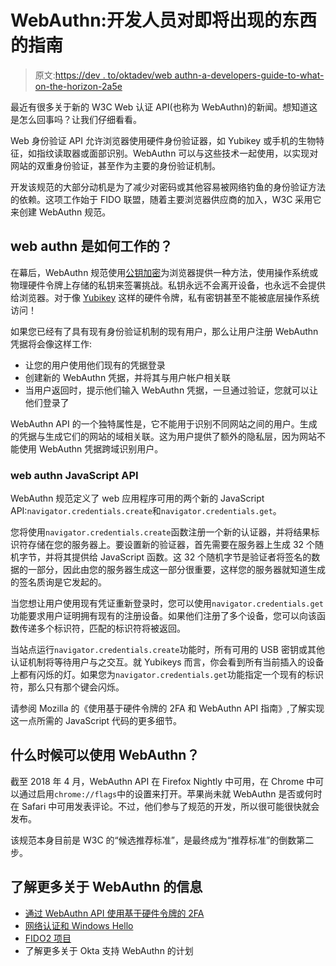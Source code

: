 # WebAuthn:开发人员对即将出现的东西的指南

> 原文:[https://dev . to/oktadev/web authn-a-developers-guide-to-what-on-the-horizon-2a5e](https://dev.to/oktadev/webauthn-a-developers-guide-to-whats-on-the-horizon-2a5e)

最近有很多关于新的 W3C Web 认证 API(也称为 WebAuthn)的新闻。想知道这是怎么回事吗？让我们仔细看看。

Web 身份验证 API 允许浏览器使用硬件身份验证器，如 Yubikey 或手机的生物特征，如指纹读取器或面部识别。WebAuthn 可以与这些技术一起使用，以实现对网站的双重身份验证，甚至作为主要的身份验证机制。

开发该规范的大部分动机是为了减少对密码或其他容易被网络钓鱼的身份验证方法的依赖。这项工作始于 FIDO 联盟，随着主要浏览器供应商的加入，W3C 采用它来创建 WebAuthn 规范。

## web authn 是如何工作的？

在幕后，WebAuthn 规范使用[公钥加密](https://blog.vrypan.net/2013/08/28/public-key-cryptography-for-non-geeks/)为浏览器提供一种方法，使用操作系统或物理硬件令牌上存储的私钥来签署挑战。私钥永远不会离开设备，也永远不会提供给浏览器。对于像 [Yubikey](https://www.yubico.com/) 这样的硬件令牌，私有密钥甚至不能被底层操作系统访问！

如果您已经有了具有现有身份验证机制的现有用户，那么让用户注册 WebAuthn 凭据将会像这样工作:

*   让您的用户使用他们现有的凭据登录
*   创建新的 WebAuthn 凭据，并将其与用户帐户相关联
*   当用户返回时，提示他们输入 WebAuthn 凭据，一旦通过验证，您就可以让他们登录了

WebAuthn API 的一个独特属性是，它不能用于识别不同网站之间的用户。生成的凭据与生成它们的网站的域相关联。这为用户提供了额外的隐私层，因为网站不能使用 WebAuthn 凭据跨域识别用户。

### web authn JavaScript API

WebAuthn 规范定义了 web 应用程序可用的两个新的 JavaScript API:`navigator.credentials.create`和`navigator.credentials.get`。

您将使用`navigator.credentials.create`函数注册一个新的认证器，并将结果标识符存储在您的服务器上。要设置新的验证器，首先需要在服务器上生成 32 个随机字节，并将其提供给 JavaScript 函数。这 32 个随机字节是验证者将签名的数据的一部分，因此由您的服务器生成这一部分很重要，这样您的服务器就知道生成的签名质询是它发起的。

当您想让用户使用现有凭证重新登录时，您可以使用`navigator.credentials.get`功能要求用户证明拥有现有的注册设备。如果他们注册了多个设备，您可以向该函数传递多个标识符，匹配的标识符将被返回。

当站点运行`navigator.credentials.create`功能时，所有可用的 USB 密钥或其他认证机制将等待用户与之交互。就 Yubikeys 而言，你会看到所有当前插入的设备上都有闪烁的灯。如果您为`navigator.credentials.get`功能指定一个现有的标识符，那么只有那个键会闪烁。

请参阅 Mozilla 的《使用基于硬件令牌的 2FA 和 WebAuthn API 指南》,了解实现这一点所需的 JavaScript 代码的更多细节。

## [](#when-can-i-use-webauthn)什么时候可以使用 WebAuthn？

截至 2018 年 4 月，WebAuthn API 在 Firefox Nightly 中可用，在 Chrome 中可以通过启用`chrome://flags`中的设置来打开。苹果尚未就 WebAuthn 是否或何时在 Safari 中可用发表评论。不过，他们参与了规范的开发，所以很可能很快就会发布。

该规范本身目前是 W3C 的“候选推荐标准”，是最终成为“推荐标准”的倒数第二步。

## [](#learn-more-about-webauthn)了解更多关于 WebAuthn 的信息

*   [通过 WebAuthn API 使用基于硬件令牌的 2FA](https://hacks.mozilla.org/2018/01/using-hardware-token-based-2fa-with-the-webauthn-api/)
*   [网络认证和 Windows Hello](https://docs.microsoft.com/en-us/microsoft-edge/dev-guide/device/web-authentication)
*   [FIDO2 项目](https://fidoalliance.org/fido2/)
*   了解更多关于 Okta 支持 WebAuthn 的计划